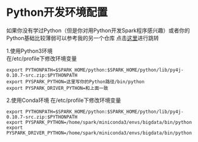 # Python开发环境配置
如果你没有学过Python（但是你对用Python开发Spark程序感兴趣）或者你的Python基础比较薄弱可以参考我的另一个仓库
点击[这里](https://github.com/Yuchen-Zhou/PythonLearning)进行跳转

1.使用Python3环境   
在/etc/profile下修改环境变量
```shell
export PYTHONPATH=$SPARK_HOME/python:$SPARK_HOME/python/lib/py4j-0.10.7-src.zip:$PYTHONPATH
export PYSPARK_PYTHON=这里写你的Python路径/bin/python
export PYSPARK_DRIVER_PYTHON=和上面一致
```

2.使用Conda环境
在/etc/profile下修改环境变量
```shell
export PYTHONPATH=$SPARK_HOME/python:$SPARK_HOME/python/lib/py4j-0.10.7-src.zip:$PYTHONPATH
export PYSPARK_PYTHON=/home/spark/miniconda3/envs/bigdata/bin/python
export PYSPARK_DRIVER_PYTHON=/home/spark/miniconda3/envs/bigdata/bin/python
```

